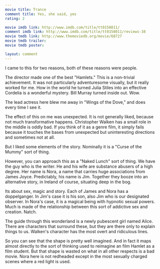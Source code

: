 ```yaml
---
movie title: Trance
comment title: Yes, she said, yes
rating: 2

movie imdb link: http://www.imdb.com/title/tt0158011/
comment imdb link: http://www.imdb.com/title/tt0158011/reviews-38
movie tmdb link: http://www.themoviedb.org/movie/68727
movie tmdb trailer: 
movie tmdb poster: 

layout: comment
---
```


I came to this for two reasons, both of these reasons were people.

The director made one of the best "Hamlets." This is a non-trivial achievement. It was not particularly adventuresome visually, but it really worked for me. How in the world he turned Julia Stiles into an effective Cordelia is a wonderful mystery. Bill Murray turned inside out. Wow.

The lead actress here blew me away in "Wings of the Dove," and does every time I see it.

The effect of this on me was unexpected. It is not generally liked, because not much transformative happens. Christopher Walken has a small role in the middle is oddly bad. If you think of it as a genre film, it simply fails because it touches the bases from unexpected but uninteresting directions and sometimes not at all.

But I liked some elements of the story. Nominally it is a "Curse of the Mummy" sort of thing. 

However, you can approach this as a "Naked Lunch" sort of thing. We have the guy who is the writer. He and his wife are substance abusers of a high degree. Her name is Nora, a name that carries huge associations from James Joyce. Predictably, his name is Jim. Together they booze into an alternative story, in Ireland of course, situating deep in the bog.

Its about sex, magic and story. Each of James and Nora has a doppelganger. In Jim's case it is his son, also Jim who is our designated observer. In Nora's case, it is a magical being with hypnotic sexual powers. Much is made of the relationship between this sort of addictive sex and creation. Natch.

The guide through this wonderland is a newly pubescent girl named Alice. There are characters that surround these, but they are there only to explain things to us. Walken's character has the most overt and ridiculous lines.

So you can see that the shape is pretty well imagined. And in fact it maps almost directly to the sort of thinking used to reimagine an film Hamlet as a film student. But that shape is wasted on what in all other respects is a bad movie. Nora here is not redheaded except in the most sexually charged scenes where a red light is used.